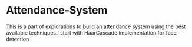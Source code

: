 # Attendance-System
This is a part of explorations to build an attendance system using the best available techniques.I start with HaarCascade implementation for face detection
